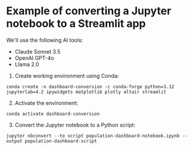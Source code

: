 # Example of converting a Jupyter notebook to a Streamlit app

We'll use the following AI tools:
- Claude Sonnet 3.5
- OpenAI GPT-4o
- Llama 2.0


1. Create working environment using Conda:

```
conda create -n dashboard-conversion -c conda-forge python=3.12 jupyterlab=4.2 ipywidgets matplotlib plotly altair streamlit
```

2. Activate the environment:

```
conda activate dashboard-conversion
```

3. Convert the Jupyter notebook to a Python script:

```
jupyter nbconvert --to script population-dashboard-notebook.ipynb --output population-dashboard-script
```